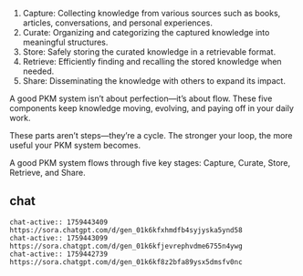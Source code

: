 1. Capture: Collecting knowledge from various sources such as books, articles, conversations, and personal experiences.
2. Curate: Organizing and categorizing the captured knowledge into meaningful structures.
3. Store: Safely storing the curated knowledge in a retrievable format.
4. Retrieve: Efficiently finding and recalling the stored knowledge when needed.
5. Share: Disseminating the knowledge with others to expand its impact.

A good PKM system isn’t about perfection—it’s about flow. These five components keep knowledge moving, evolving, and paying off in your daily work.

These parts aren’t steps—they’re a cycle. The stronger your loop, the more useful your PKM system becomes.

A good PKM system flows through five key stages: Capture, Curate, Store, Retrieve, and Share.

## chat
```smart-chatgpt
chat-active:: 1759443409 https://sora.chatgpt.com/d/gen_01k6kfxhmdfb4syjyska5ynd58
chat-active:: 1759443099 https://sora.chatgpt.com/d/gen_01k6kfjevrephvdme6755n4ywg
chat-active:: 1759442739 https://sora.chatgpt.com/d/gen_01k6kf8z2bfa89ysx5dmsfv0nc
```
